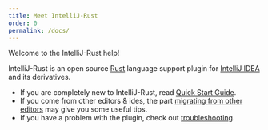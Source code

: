 ```yaml
---
title: Meet IntelliJ-Rust
order: 0
permalink: /docs/
---
```


Welcome to the IntelliJ-Rust help!

IntelliJ-Rust is an open source [Rust](https://www.rust-lang.org/) language support plugin
for [IntelliJ IDEA](https://www.jetbrains.com/idea/) and its derivatives.

 - If you are completely new to IntelliJ-Rust, read [Quick Start Guide](/docs/quick-start.html).
 - If you come from other editors & ides, the part [migrating from other editors](/docs/editors.html)
    may give you some useful tips.
 - If you have a problem with the plugin, check out [troubleshooting](/docs/troubleshooting.html).
